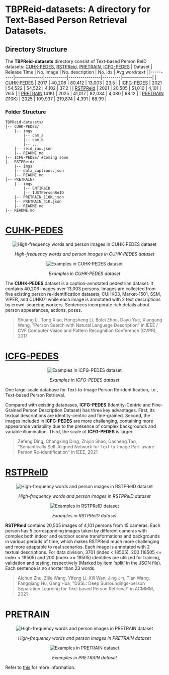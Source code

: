 # TBPReid-datasets: A directory for Text-Based Person Retrieval Datasets.

## Directory Structure

The **TBPReid-datasets** directory consist of Text-based Person ReID datasets: [CUHK-PEDES](#CUHK-PEDES), [RSTPReid](#RSTPReID), [PRETRAIN](#PRETRAIN), [ICFG-PEDES](#ICFG-PEDES)
| Dataset | Release Time | No. image | No. description | No. ids | Avg word/text |
|----------|--------------|-----------|----------------|---------|---------------|
| [CUHK-PEDES](#CUHK-PEDES) | 2017 | 40,206 | 80,412 | 13,003 | 23.5 |
| [ICFG-PEDES](#ICFG-PEDES) | 2021 | 54,522 | 54,522 | 4,102 | 37.2 |
| [RSTPReid](#RSTPReID) | 2021 | 20,505 | 51,010 | 4,101 | 26.5 |
| [PRETRAIN](#PRETRAIN) (41K) | 2025 | 41,017 | 82,034 | 4,080 | 68.12 |
| [PRETRAIN](#PRETRAIN) (110K) | 2025 | 109,937 | 219,874 | 4,391 | 68.99 |

### Folder Structure

```
TBPReid-datasets/
│-- CUHK-PEDES/    
    |-- imgs
        |-- cam_a
        |-- cam_b
        |-- ... 
    |-- reid_raw.json     
    |-- README.md
|-- ICFG-PEDES/ #Coming soon
|-- RSTPReid/
    |-- imgs
    |-- data_captions.json 
    |-- README.md
│-- PRETRAIN/
    |-- imgs
        |-- ENTIReID
        |-- IUSTPersonReID
    |-- PRETRAIN_110K.json
    |-- PRETRAIN_41K.json     
    |-- README.md
|-- README.md
```
# [CUHK-PEDES](https://github.com/ShuangLI59/Person-Search-with-Natural-Language-Description)
<p align="center">
  <img src="CUHK_PEDES/image.jpg" alt="High-frequency words and person images in CUHK-PEDES dataset">
</p>

<p align="center">
  <em>High-frequency words and person images in CUHK-PEDES dataset</em>
</p>

<p align="center">
  <img src="CUHK_PEDES/CUHK_PEDES.jpg" alt="Examples in CUHK-PEDES dataset">
</p>

<p align="center">
  <em>Examples in CUHK-PEDES dataset</em>
</p>

The **CUHK-PEDES** dataset is a caption-annotated pedestrian dataset. It contains 40,206 images over 13,003 persons. Images are collected from five existing person re-identification datasets, CUHK03, Market-1501, SSM, VIPER, and CUHK01 while each image is annotated with 2 text descriptions by crowd-sourcing workers. Sentences incorporate rich details about person appearances, actions, poses.

>Shuang Li, Tong Xiao, Hongsheng Li, Bolei Zhou, Dayu Yue, Xiaogang Wang, "Person Search with Natural Language Description" in IEEE / CVF Computer Vision and Pattern Recognition Conference (CVPR), 2017


# [ICFG-PEDES](https://github.com/zifyloo/SSAN)
<p align="center">
  <img src="ICFG_PEDES/ICFG-PEDES.png" alt="Examples in ICFG-PEDES dataset">
</p>

<p align="center">
  <em>Examples in ICFG-PEDES dataset</em>
</p>

One large-scale database for Text-to-Image Person Re-identification, i.e., Text-based Person Retrieval.

Compared with existing databases, **ICFG-PEDES** (Identity-Centric and Fine-Grained Person Description Dataset) has three key advantages. First, its textual descriptions are identity-centric and fine-grained. Second, the images included in **ICFG-PEDES** are more challenging, containing more appearance variability due to the presence of complex backgrounds and variable illumination. Third, the scale of **ICFG-PEDES** is larger.

>Zefeng Ding, Changxing Ding, Zhiyin Shao, Dacheng Tao, "Semantically Self-Aligned Network for Text-to-Image Part-aware Person Re-identification" in IEEE, 2021

# [RSTPReID](https://github.com/NjtechCVLab/RSTPReid-Dataset)
<p align="center">
  <img src="RSTPReID/MM2021Dataset.png" alt="High-frequency words and person images in RSTPReID dataset">
</p>

<p align="center">
  <em>High-frequency words and person images in RSTPReID dataset</em>
</p>

<p align="center">
  <img src="RSTPReID/RSTPReID.png" alt="Examples in RSTPReID dataset">
</p>

<p align="center">
  <em>Examples in RSTPReID dataset</em>
</p>

**RSTPReid** contains 20,505 images of 4,101 persons from 15 cameras. Each person has 5 corresponding images taken by different cameras with complex both indoor and outdoor scene transformations and backgrounds in various periods of time, which makes RSTPReid much more challenging and more adaptable to real scenarios. Each image is annotated with 2 textual descriptions. For data division, 3701 (index < 18505), 200 (18505 <= index < 19505) and 200 (index >= 19505) identities are utilized for training, validation and testing, respectively (Marked by item 'split' in the JSON file). Each sentence is no shorter than 23 words.

>Aichun Zhu, Zijie Wang, Yifeng Li, Xili Wan, Jing Jin, Tian Wang, Fangqiang Hu, Gang Hua, "DSSL: Deep Surroundings-person Separation Learning for Text-based Person Retrieval" in ACMMM, 2021

# PRETRAIN

<p align="center">
  <img src="PRETRAIN/img.jpg" alt="High-frequency words and person images in PRETRAIN dataset">
</p>

<p align="center">
  <em>High-frequency words and person images in PRETRAIN dataset</em>
</p>

<p align="center">
  <img src="PRETRAIN/PRETRAIN.png" alt="Examples in PRETRAIN dataset">
</p>

<p align="center">
  <em>Examples in PRETRAIN dataset</em>
</p>



Refer to [this](PRETRAIN/README.md) for more information.

